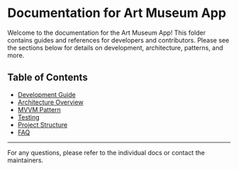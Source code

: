 # Documentation for Art Museum App

Welcome to the documentation for the Art Museum App! This folder contains guides and references for developers and contributors. Please see the sections below for details on development, architecture, patterns, and more.

## Table of Contents

- [Development Guide](development.md)
- [Architecture Overview](architecture.md)
- [MVVM Pattern](mvvm.md)
- [Testing](testing.md)
- [Project Structure](structure.md)
- [FAQ](faq.md)

---

For any questions, please refer to the individual docs or contact the maintainers.
